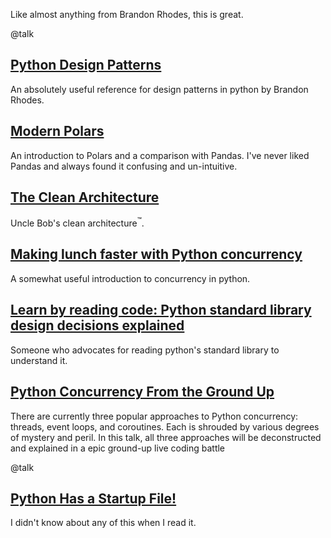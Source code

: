 


Like almost anything from Brandon Rhodes, this is great. 

@talk

## [Python Design Patterns](https://python-patterns.guide/)

An absolutely useful reference for design patterns in python by Brandon Rhodes. 


## [Modern Polars](https://kevinheavey.github.io/modern-polars/)

An introduction to Polars and a comparison with Pandas. 
I've never liked Pandas and always found it confusing and un-intuitive. 


## [The Clean Architecture](https://blog.cleancoder.com/uncle-bob/2012/08/13/the-clean-architecture.html)

Uncle Bob's clean architecture<sup>™️</sup>. 


## [Making lunch faster with Python concurrency](https://sourcery.ai/blog/concurrency/)

A somewhat useful introduction to concurrency in python. 


## [Learn by reading code: Python standard library design decisions explained](https://death.andgravity.com/stdlib)

Someone who advocates for reading python's standard library to understand it. 


## [Python Concurrency From the Ground Up](https://www.youtube.com/watch?v=MCs5OvhV9S4)

There are currently three popular approaches to Python concurrency: threads, event loops, and coroutines. Each is shrouded by various degrees of mystery and peril.  In this talk, all three approaches will be deconstructed and explained in a epic ground-up live coding battle

@talk


## [Python Has a Startup File!](https://www.assertnotmagic.com/2018/06/30/python-startup-file/)

I didn't know about any of this when I read it. 